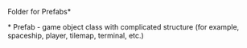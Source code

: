 ﻿Folder for Prefabs*

\* Prefab - game object class with complicated structure (for example, spaceship, player, tilemap, terminal, etc.)